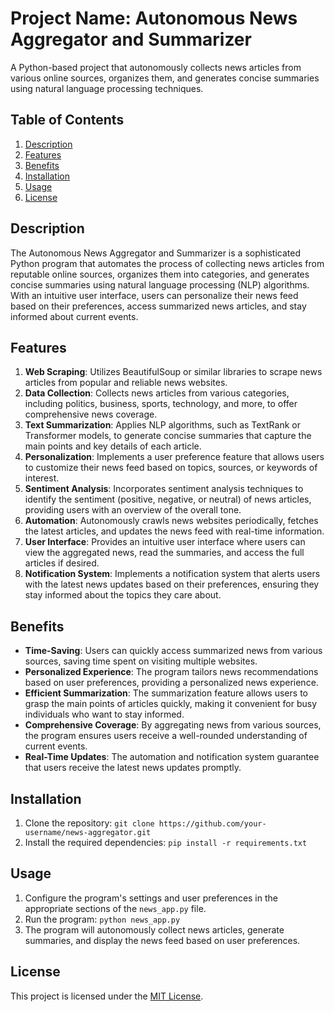 # Project Name: Autonomous News Aggregator and Summarizer

A Python-based project that autonomously collects news articles from various online sources, organizes them, and generates concise summaries using natural language processing techniques.

## Table of Contents
1. [Description](#description)
2. [Features](#features)
3. [Benefits](#benefits)
4. [Installation](#installation)
5. [Usage](#usage)
6. [License](#license)

## Description
The Autonomous News Aggregator and Summarizer is a sophisticated Python program that automates the process of collecting news articles from reputable online sources, organizes them into categories, and generates concise summaries using natural language processing (NLP) algorithms. With an intuitive user interface, users can personalize their news feed based on their preferences, access summarized news articles, and stay informed about current events.

## Features
1. **Web Scraping**: Utilizes BeautifulSoup or similar libraries to scrape news articles from popular and reliable news websites.
2. **Data Collection**: Collects news articles from various categories, including politics, business, sports, technology, and more, to offer comprehensive news coverage.
3. **Text Summarization**: Applies NLP algorithms, such as TextRank or Transformer models, to generate concise summaries that capture the main points and key details of each article.
4. **Personalization**: Implements a user preference feature that allows users to customize their news feed based on topics, sources, or keywords of interest.
5. **Sentiment Analysis**: Incorporates sentiment analysis techniques to identify the sentiment (positive, negative, or neutral) of news articles, providing users with an overview of the overall tone.
6. **Automation**: Autonomously crawls news websites periodically, fetches the latest articles, and updates the news feed with real-time information.
7. **User Interface**: Provides an intuitive user interface where users can view the aggregated news, read the summaries, and access the full articles if desired.
8. **Notification System**: Implements a notification system that alerts users with the latest news updates based on their preferences, ensuring they stay informed about the topics they care about.

## Benefits
- **Time-Saving**: Users can quickly access summarized news from various sources, saving time spent on visiting multiple websites.
- **Personalized Experience**: The program tailors news recommendations based on user preferences, providing a personalized news experience.
- **Efficient Summarization**: The summarization feature allows users to grasp the main points of articles quickly, making it convenient for busy individuals who want to stay informed.
- **Comprehensive Coverage**: By aggregating news from various sources, the program ensures users receive a well-rounded understanding of current events.
- **Real-Time Updates**: The automation and notification system guarantee that users receive the latest news updates promptly.

## Installation
1. Clone the repository: `git clone https://github.com/your-username/news-aggregator.git`
2. Install the required dependencies: `pip install -r requirements.txt`

## Usage
1. Configure the program's settings and user preferences in the appropriate sections of the `news_app.py` file.
2. Run the program: `python news_app.py`
3. The program will autonomously collect news articles, generate summaries, and display the news feed based on user preferences.

## License
This project is licensed under the [MIT License](https://opensource.org/licenses/MIT).